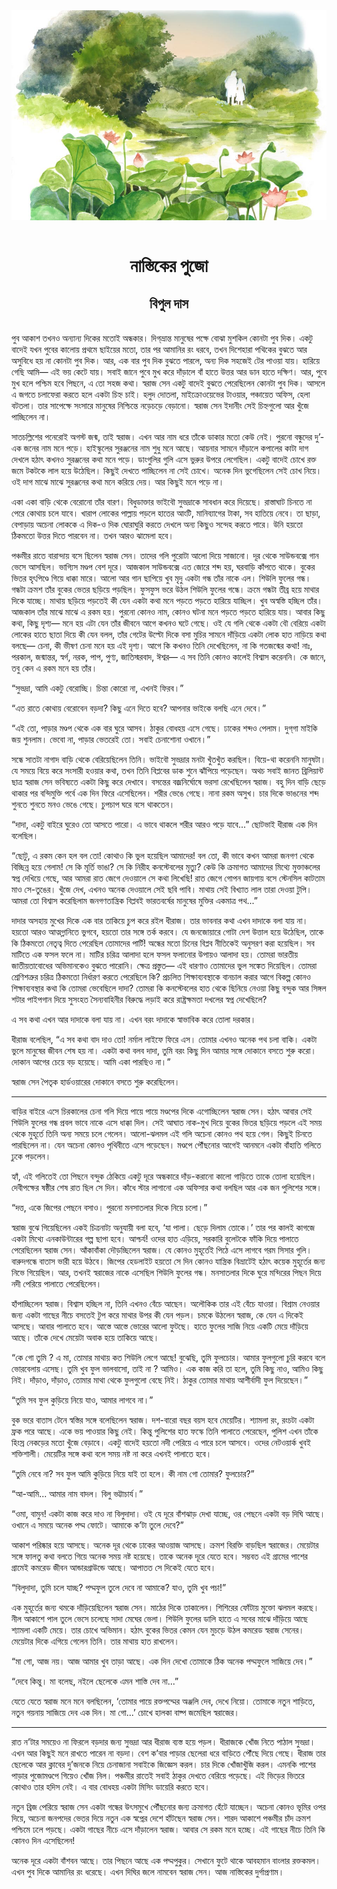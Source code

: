 <div align=center> <img src="../../metadata/images/rabibasariya/নাস্তিকের-পুজো-বিপুল-দাস.jpg" align="center"></div><br><h1 align=center>নাস্তিকের পুজো</h1>
<h2 align=center>বিপুল দাস</h2><br>পুব আকাশ তখনও অন্যান্য দিকের মতোই অন্ধকার। দিগ্‌ভ্রান্ত মানুষের পক্ষে বোঝা মুশকিল কোনটা পুব দিক। একটু বাদেই যখন পুবের কালোয় প্রথমে ছাইয়ের মতো, তার পর আমানির রং ধরবে, তখন দিশেহারা পথিকের বুঝতে আর অসুবিধে হয় না কোনটা পুব দিক। আর, এক বার পুব দিক বুঝতে পারলে, অন্য দিক সহজেই টের পাওয়া যায়। হারিয়ে গেছি আমি— এই ভয় কেটে যায়। সবাই জানে পুবে মুখ করে দাঁড়ালে বাঁ হাতে উত্তর আর ডান হাতে দক্ষিণ। আর, পুবে মুখ হলে পশ্চিম হবে পিছনে, এ তো সহজ কথা। স্বরাজ সেন একটু বাদেই বুঝতে পেরেছিলেন কোনটা পুব দিক। আসলে এ জগতে চলাফেরা করতে হলে একটা চিহ্ন চাই। হলুদ দোতলা, মাইক্রোওয়েভের টাওয়ার, পঞ্চায়েত অফিস, হেলা বটতলা। তার সাপেক্ষে সংসারে মানুষের নিশ্চিন্তে নড়েচড়ে বেড়ানো। স্বরাজ সেন ইদানীং সেই চিহ্নগুলো আর খুঁজে পাচ্ছিলেন না।

সাতচল্লিশের পনেরোই অগস্ট জন্ম, তাই স্বরাজ। এখন আর নাম ধরে তাঁকে ডাকার মতো কেউ নেই। পুরনো বন্ধুদের দু’-এক জনের নাম মনে পড়ে। হাইস্কুলের সুরঞ্জনের নাম শুধু মনে আছে। আয়নার সামনে দাঁড়ালে কপালের কাটা দাগ দেখলে হঠাৎ কখনও সুরঞ্জনের কথা মনে পড়ে। ডাংগুলির গুলি এসে ভুরুর উপরে লেগেছিল। একটু বাদেই চোখে রক্ত জমে টকটকে লাল হয়ে উঠেছিল। কিছুই দেখতে পাচ্ছিলেন না সেই চোখে। অনেক দিন ভুগেছিলেন সেই চোখ নিয়ে। ওই দাগ মাঝে মাঝে সুরঞ্জনের কথা মনে করিয়ে দেয়। আর কিছুই মনে পড়ে না।

একা একা বাড়ি থেকে বেরোনো তাঁর বারণ। বিধুডাক্তার ভাইবৌ সুভদ্রাকে সাবধান করে দিয়েছে। রাস্তাঘাট চিনতে না পেরে কোথায় চলে যাবে। খারাপ লোকের পাল্লায় পড়লে হাতের আংটি, মানিব্যাগের টাকা, সব হাতিয়ে নেবে। তা ছাড়া, বেপাড়ায় অচেনা লোককে এ দিক-ও দিক ঘোরাঘুরি করতে দেখলে অন্য কিছুও সন্দেহ করতে পারে। উনি হয়তো ঠিকমতো উত্তর দিতে পারবেন না। তখন আরও ঝামেলা হবে।

পঞ্চমীর রাতে বারান্দায় বসে ছিলেন স্বরাজ সেন। তাদের গলি পুরোটা আলো দিয়ে সাজানো। দূর থেকে সাউন্ডবক্সে গান ভেসে আসছিল। ভাগ্যিস মণ্ডপ বেশ দূরে। আজকাল সাউন্ডবক্সে এত জোরে শব্দ হয়, ঘরবাড়ি কাঁপতে থাকে। বুকের ভিতর হৃৎপিণ্ডে গিয়ে ধাক্কা মারে। আলো আর গান ছাপিয়ে খুব মৃদু একটা গন্ধ তাঁর নাকে এল। শিউলি ফুলের গন্ধ। গন্ধটা ক্রমশ তাঁর বুকের ভেতর ছড়িয়ে পড়ছিল। ফুসফুস ভরে উঠল শিউলি ফুলের গন্ধে। ক্রমে গন্ধটা তীব্র হয়ে মাথার দিকে যাচ্ছে। মাথায় ছড়িয়ে পড়তেই কী যেন একটা কথা মনে পড়তে পড়তে হারিয়ে যাচ্ছিল। খুব অস্বস্তি হচ্ছিল তাঁর। আজকাল তাঁর মাঝে মাঝে এ রকম হয়। পুরনো কোনও নাম, কোনও ঘটনা মনে পড়তে পড়তে হারিয়ে যায়। আবার কিছু কথা, কিছু দৃশ্য— মনে হয় এটা যেন তাঁর জীবনে আগে কখনও ঘটে গেছে। ওই যে গলি থেকে একটা বৌ বেরিয়ে একটা লোকের হাতে ছাতা দিয়ে কী যেন বলল, তাঁর গেটের উল্টো দিকে বসা মুচির সামনে দাঁড়িয়ে একটা লোক হাত নাড়িয়ে কথা বলছে— চেনা, কী ভীষণ চেনা মনে হয় এই দৃশ্য। আগে কি কখনও তিনি দেখেছিলেন, না কি গতজন্মের কথা! নাঃ, পরকাল, জন্মান্তর, স্বর্গ, নরক, পাপ, পুণ্য, জাতিস্মরবাদ, ঈশ্বর— এ সব তিনি কোনও কালেই বিশ্বাস করেননি। কে জানে, তবু কেন এ রকম মনে হয় তাঁর।

“সুভদ্রা, আমি একটু বেরোচ্ছি। চিন্তা কোরো না, এখনই ফিরব।”

“এত রাতে কোথায় বেরোবেন বড়দা? কিছু এনে দিতে হবে? আপনার ভাইকে বলছি এনে দেবে।”

“এই তো, পাড়ার মণ্ডপ থেকে এক বার ঘুরে আসব। ঠাকুর বোধহয় এসে গেছে। ঢাকের শব্দও পেলাম। দুগ্‌গা মাইকি জয় শুনলাম। ভেবো না, পাড়ার ভেতরেই তো। সবাই চেনাশোনা ওখানে।”

সন্ধে সাতটা নাগাদ বাড়ি থেকে বেরিয়েছিলেন তিনি। ভাইবৌ সুভদ্রার মনটা খুঁতখুঁত করছিল। বিয়ে-থা করেননি মানুষটা। যে সময়ে বিয়ে করে সংসারী হওয়ার কথা, তখন তিনি বিপ্লবের ডাক শুনে ঝাঁপিয়ে পড়েছেন। অথচ সবাই জানত ব্রিলিয়ান্ট ছাত্র স্বরাজ সেন ভবিষ্যতে একটা কিছু করে দেখাবে। বসন্তের বজ্রনির্ঘোষে ভরসা রেখেছিলেন স্বরাজ। বহু দিন বাড়ি ছেড়ে থাকার পর বন্দিমুক্তি পর্বে এক দিন ফিরে এসেছিলেন। শরীর ভেঙে গেছে। নানা রকম অসুখ। চার দিকে ভাঙনের শব্দ শুনতে শুনতে মনও ভেঙে গেছে। চুপচাপ ঘরে বসে থাকতেন।

“দাদা, একটু বাইরে ঘুরেও তো আসতে পারো। এ ভাবে থাকলে শরীর আরও পড়ে যাবে...” ছোটভাই ধীরাজ এক দিন বলেছিল।

“ছোটু, এ রকম কেন হল বল তো! কোথাও কি ভুল হয়েছিল আমাদের! বল তো, কী ভাবে কখন আমরা জনগণ থেকে বিচ্ছিন্ন হয়ে গেলাম! সে কি মূর্তি ভাঙা? সে কি নিরীহ কনস্টেবলের মৃত্যু? কেউ কি ক্রমাগত আমাদের মিথ্যে মুক্তাঞ্চলের স্বপ্ন দেখিয়ে গেছে, আর আমরা রাত জেগে দেওয়ালে সে কথা লিখেছি! রাত জেগে গোপন জায়গায় বসে স্টেনসিল কাটতাম মাও সে-তুঙের। খুঁজে দেখ, এখনও অনেক দেওয়ালে সেই ছবি পাবি। মাথায় সেই বিখ্যাত লাল তারা দেওয়া টুপি। আমরা তো বিশ্বাস করেছিলাম জনগণতান্ত্রিক বিপ্লবই ভারতবর্ষের মানুষের মুক্তির একমাত্র পথ...”

দাদার অসহায় মুখের দিকে এক বার তাকিয়ে চুপ করে রইল ধীরাজ। তার ভাবনার কথা এখন দাদাকে বলা যায় না। হয়তো আরও আত্মগ্লানিতে ভুগবে, হয়তো তার সঙ্গে তর্ক করবে। যে জনজোয়ারে গোটা দেশ উত্তাল হয়ে উঠেছিল, তাকে কি ঠিকমতো নেতৃত্ব দিতে পেরেছিল তোমাদের পার্টি! অন্ধের মতো চিনের বিপ্লব নীতিকেই অনুসরণ করা হয়েছিল। সব মাটিতে এক ফসল ফলে না। মাটির চরিত্র আলাদা হলে ফসল ফলানোর উপায়ও আলাদা হয়। তোমরা ভারতীয় জাতীয়তাবোধের অভিমানকেও বুঝতে পারোনি। ক্ষেত্র প্রস্তুত— এই ধারণাও তোমাদের ভুল সঙ্কেত দিয়েছিল। তোমরা শ্রেণিশত্রুর চরিত্র ঠিকমতো নির্ধারণ করতে পেরেছিলে কি? প্রচলিত শিক্ষাব্যবস্থাকে বানচাল করার আগে বিকল্প কোনও শিক্ষাব্যবস্থার কথা কি তোমরা ভেবেছিলে দাদা? তোমরা কি কনস্টেবলের হাত থেকে ছিনিয়ে নেওয়া কিছু বন্দুক আর সিঙ্গল শটার পাইপগান দিয়ে সুসংহত সৈন্যবাহিনীর বিরুদ্ধে লড়াই করে রাষ্ট্রক্ষমতা দখলের স্বপ্ন দেখেছিলে?

এ সব কথা এখন আর দাদাকে বলা যায় না। এখন বরং দাদাকে স্বাভাবিক করে তোলা দরকার।

ধীরাজ বলেছিল, “এ সব কথা বাদ দাও তো! নর্মাল লাইফে ফিরে এস। তোমার এখনও অনেক পথ চলা বাকি। একটা ভুলে মানুষের জীবন শেষ হয় না। একটা কথা বলব দাদা, তুমি বরং কিছু দিন আমার সঙ্গে দোকানে বসতে শুরু করো। দোকান আগের চেয়ে বড় হয়েছে। আমি একা পারছিও না।”

স্বরাজ সেন পৈতৃক হার্ডওয়ারের দোকানে বসতে শুরু করেছিলেন। 

*****

বাড়ির বাইরে এসে চিরকালের চেনা গলি দিয়ে পায়ে পায়ে মণ্ডপের দিকে এগোচ্ছিলেন স্বরাজ সেন। হঠাৎ আবার সেই শিউলি ফুলের গন্ধ প্রবল ভাবে নাকে এসে ধাক্কা দিল। সেই আঘাত নাক-মুখ দিয়ে বুকের ভিতর ছড়িয়ে পড়লে এই সময় থেকে মুহূর্তে তিনি অন্য সময়ে চলে গেলেন। আলো-ঝলমল এই গলি অচেনা কোনও পথ হয়ে গেল। কিছুই চিনতে পারছিলেন না। যেন অচেনা কোনও পৃথিবীতে এসে পড়েছেন। মণ্ডপে পৌঁছনোর আগেই আনমনে একটা বাঁহাতি গলিতে ঢুকে পড়লেন।

হ্যাঁ, এই গলিতেই তো পিছনে বন্দুক ঠেকিয়ে একটু দূরে অন্ধকারে দাঁড়-করানো কালো গাড়িতে তাকে তোলা হয়েছিল। দেবীপক্ষের ষষ্ঠীর শেষ রাত ছিল সে দিন। কাঁধে স্টার লাগানো এক অফিসার কথা বলছিল আর এক জন পুলিশের সঙ্গে।

“দত্ত, একে জিপের পেছনে বসাও। পুরনো মনসাতলার দিকে নিয়ে চলো।”

স্বরাজ বুঝে গিয়েছিলেন একই চিত্রনাট্য অনুযায়ী বলা হবে, ‘যা পালা। ছেড়ে দিলাম তোকে।’ তার পর কালই কাগজে একটা মিথ্যে এনকাউন্টারের গল্প ছাপা হবে। আশ্চর্য! ওদের হাত এড়িয়ে, সরকারি বুলেটকে ফাঁকি দিয়ে পালাতে পেরেছিলেন স্বরাজ সেন। আঁকাবাঁকা দৌড়চ্ছিলেন স্বরাজ। যে কোনও মুহূর্তেই পিঠে এসে লাগবে গরম সিসার গুলি। বারুদগন্ধে বাতাস ভারী হয়ে উঠবে। জিপের হেডলাইট হয়তো সে দিন কোনও যান্ত্রিক বিভ্রাটেই হঠাৎ কয়েক মুহূর্তের জন্য নিভে গিয়েছিল। আর, তখনই স্বরাজের নাকে এসেছিল শিউলি ফুলের গন্ধ। মনসাতলার দিকে ঘুরে মন্দিরের পিছন দিয়ে নদী পেরিয়ে পালাতে পেরেছিলেন।

হাঁপাচ্ছিলেন স্বরাজ। বিশ্বাস হচ্ছিল না, তিনি এখনও বেঁচে আছেন। অলৌকিক তার এই বেঁচে যাওয়া। বিশ্রাম নেওয়ার জন্য একটা গাছের নীচে বসতেই টুপ করে মাথার উপর কী যেন পড়ল। চমকে উঠলেন স্বরাজ, কে যেন এ দিকেই আসছে। আবার পালাতে হবে। আস্তে আস্তে ভোরের আলো ফুটছে। হাতে ফুলের সাজি নিয়ে একটি মেয়ে দাঁড়িয়ে আছে। তাঁকে দেখে মেয়েটা অবাক হয়ে তাকিয়ে আছে।

“কে গো তুমি ? এ মা, তোমার মাথায় কত শিউলি লেগে আছে! বুঝেছি, তুমি ফুলচোর। আমার ফুলগুলো চুরি করবে বলে ভোরবেলায় এসেছ। তুমি খুব ফুল ভালবাসো, তাই না ? আমিও। এক কাজ করি তা হলে, তুমি কিছু নাও, আমিও কিছু নিই। দাঁড়াও, দাঁড়াও, তোমার মাথা থেকে ফুলগুলো বেছে নিই। ঠাকুর তোমার মাথায় আশীর্বাদী ফুল দিয়েছেন।”

“তুমি সব ফুল কুড়িয়ে নিয়ে যাও, আমার লাগবে না।”

বুক ভরে বাতাস টেনে স্বস্তির সঙ্গে বলেছিলেন স্বরাজ। দশ-বারো বছর বয়স হবে মেয়েটির। শ্যামলা রং, রংচটা একটা ফ্রক পরে আছে। একে ভয় পাওয়ার কিছু নেই। কিন্তু পুলিশের হাত ফস্কে তিনি পালাতে পেরেছেন, পুলিশ এখন তাঁকে হিংস্র নেকড়ের মতো খুঁজে বেড়াবে। একটু বাদেই হয়তো নদী পেরিয়ে এ পারে চলে আসবে। ওদের নেটওয়ার্ক খুবই শক্তিশালী। মেয়েটির সঙ্গে কথা বলে সময় নষ্ট না করে এখনই পালাতে হবে।

“তুমি নেবে না? সব ফুল আমি কুড়িয়ে নিয়ে যাই তা হলে। কী নাম গো তোমার? ফুলচোর?”

“আ-আমি... আমার নাম বাদল। বিলু ভট্টাচার্য।”

“ওমা, বামুন! একটা কাজ করে দাও না বিলুদাদা। ওই যে দূরে বাঁশঝাড় দেখা যাচ্ছে, ওর পেছনে একটা বড় দিঘি আছে। ওখানে এ সময়ে অনেক পদ্ম ফোটে। আমাকে ক’টা তুলে দেবে?”

আকাশ পরিষ্কার হয়ে আসছে। অনেক দূর থেকে ঢাকের আওয়াজ আসছে। ক্রমশ বিরক্তি বাড়ছিল স্বরাজের। মেয়েটার সঙ্গে ফালতু কথা বলতে গিয়ে অনেক সময় নষ্ট হয়েছে। তাকে অনেক দূরে যেতে হবে। সম্ভবত এই গ্রামের পাশের গ্রামেই কমরেড জীবন আন্ডারগ্রাউন্ডে আছে। আপাতত সে দিকেই যেতে হবে।

“বিলুদাদা, তুমি চলে যাচ্ছ? পদ্মফুল তুলে দেবে না আমাকে? যাও, তুমি খুব পচা!”

এক মুহূর্তের জন্য থমকে দাঁড়িয়েছিলেন স্বরাজ সেন। মাঠের দিকে তাকালেন। শিশিরের ফোঁটায় মুক্তো ঝলমল করছে। নীল আকাশে পাল তুলে ভেসে চলেছে সাদা মেঘের ভেলা। শিউলি ফুলের ডালি হাতে এ সবের মাঝে দাঁড়িয়ে আছে শ্যামলা একটি মেয়ে। তার চোখে অভিমান। হঠাৎ বুকের ভিতর কেমন যেন মুচড়ে উঠল কমরেড স্বরাজ সেনের। মেয়েটার দিকে এগিয়ে গেলেন তিনি। তার মাথায় হাত রাখলেন।

“মা গো, আজ নয়। আজ আমার খুব তাড়া আছে। এক দিন দেখো তোমাকে ঠিক অনেক পদ্মফুলে সাজিয়ে দেব।”

“দেবে কিন্তু। মা বলেছ, নইলে ছেলেকে এমন শাস্তি দেব না...”

যেতে যেতে স্বরাজ মনে মনে বলছিলেন, ‘তোমার পায়ে রক্তপদ্মের অঞ্জলি দেব, দেখে নিয়ো। তোমাকে নতুন শাড়িতে, নতুন গয়নায় সাজিয়ে দেব এক দিন। মা গো...’ চোখে হালকা বাষ্প জমেছিল স্বরাজের।

*****

রাত ন’টার সময়েও না ফিরলে বড়দার জন্য সুভদ্রা আর ধীরাজ ব্যস্ত হয়ে পড়ল। ধীরাজকে খোঁজ নিতে পাঠাল সুভদ্রা। এখন আর কিছুই মনে রাখতে পারেন না বড়দা। বেশ ক’বার পাড়ার ছেলেরা ধরে বাড়িতে পৌঁছে দিয়ে গেছে। ধীরাজ তার ছেলেকে আর ক্লাবের দু’জনকে নিয়ে চেনাজানা সবাইকে জিজ্ঞেস করল। চার দিকে খোঁজাখুঁজি করল। এমনকি পাশের পাড়ার পুজোমণ্ডপে গিয়েও খোঁজ নিল। পঞ্চমীর রাতেই সবাই ঠাকুর দেখতে বেরিয়ে পড়েছে। এই ভিড়ের ভিতরে কোথাও তার হদিস নেই। এ বার বোধহয় একটা মিসিং ডায়েরি করতে হবে।

নতুন ব্রিজ পেরিয়ে স্বরাজ সেন একটা গন্ধের উৎসমুখে পৌঁছনোর জন্য ক্রমাগত হেঁটে যাচ্ছেন। অচেনা কোনও ভূমির ওপর দিয়ে, অচেনা জনপদের ভেতর দিয়ে নতুন এক স্বপ্নের দেশে হাঁটছেন স্বরাজ সেন। শারদ আকাশে পঞ্চমীর চাঁদ ক্রমশ পশ্চিমে ঢলে পড়ছে। একটা গাছের নীচে এসে দাঁড়ালেন স্বরাজ। আবার সে রকম মনে হচ্ছে। এই গাছের নীচে তিনি কি কোনও দিন এসেছিলেন!

অনেক দূরে একটা বাঁশবন আছে। তার পিছনে আছে এক পদ্মপুকুর। সেখানে ফুটে থাকে আবহমান বাংলার রক্তকমল। এখন পুব দিকে আমানির রং ধরেছে। এখন দিঘির জলে নামবেন স্বরাজ সেন। আজ নাস্তিকের দুর্গাপ্রণাম।